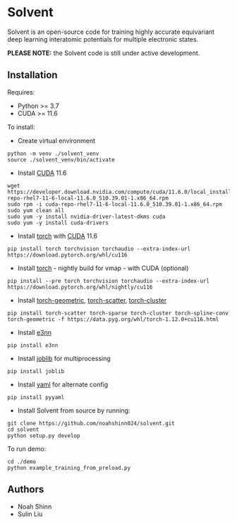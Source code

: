 # Solvent
Solvent is an open-source code for training highly accurate equivariant deep learning interatomic potentials for multiple electronic states.

**PLEASE NOTE:** the Solvent code is still under active development.

## Installation
Requires:
- Python >= 3.7
- CUDA >= 11.6

To install:
  * Create virtual environment
  ```
  python -m venv ./solvent_venv
  source ./solvent_venv/bin/activate
  ```
  * Install [CUDA](https://docs.nvidia.com/cuda/cuda-installation-guide-linux/index.html) 11.6
  ```
  wget https://developer.download.nvidia.com/compute/cuda/11.6.0/local_installers/cuda-repo-rhel7-11-6-local-11.6.0_510.39.01-1.x86_64.rpm
  sudo rpm -i cuda-repo-rhel7-11-6-local-11.6.0_510.39.01-1.x86_64.rpm
  sudo yum clean all
  sudo yum -y install nvidia-driver-latest-dkms cuda
  sudo yum -y install cuda-drivers
  ```
  * Install [torch](https://pytorch.org/) with [CUDA](https://docs.nvidia.com/cuda/cuda-installation-guide-linux/index.html) 11.6
  ```
  pip install torch torchvision torchaudio --extra-index-url https://download.pytorch.org/whl/cu116
  ```
  * Install [torch](https://pytorch.org/) - nightly build for vmap - with CUDA (optional)
  ```
  pip install --pre torch torchvision torchaudio --extra-index-url https://download.pytorch.org/whl/nightly/cu116
  ```
  * Install [torch-geometric](https://pytorch-geometric.readthedocs.io/en/latest/notes/installation.html), [torch-scatter](https://pytorch-geometric.readthedocs.io/en/latest/notes/installation.html), [torch-cluster](https://pytorch-geometric.readthedocs.io/en/latest/notes/installation.html)
  ```
  pip install torch-scatter torch-sparse torch-cluster torch-spline-conv torch-geometric -f https://data.pyg.org/whl/torch-1.12.0+cu116.html
  ```
  * Install [e3nn](https://e3nn.org/)
  ```
  pip install e3nn
  ```
  * Install [joblib](https://joblib.readthedocs.io/en/latest/installing.html) for multiprocessing
  ```
  pip install joblib
  ```
  * Install [yaml](https://pypi.org/project/PyYAML/) for alternate config
  ```
  pip install pyyaml
  ```
  * Install Solvent from source by running:
  ```
  git clone https://github.com/noahshinn024/solvent.git
  cd solvent
  python setup.py develop
  ```

To run demo:
  ```
  cd ./demo
  python example_training_from_preload.py
  ```

## Authors
* Noah Shinn
* Sulin Liu 
